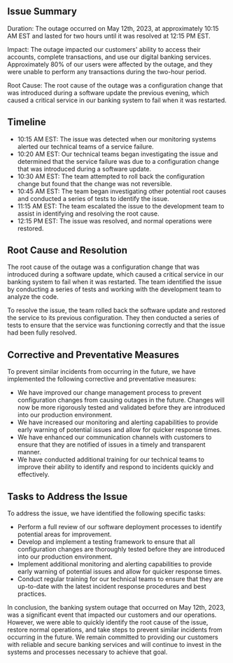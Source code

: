 ## Issue Summary

Duration: The outage occurred on May 12th, 2023, at approximately 10:15 AM EST and lasted for two hours until it was resolved at 12:15 PM EST.

Impact: The outage impacted our customers' ability to access their accounts, complete transactions, and use our digital banking services. Approximately 80% of our users were affected by the outage, and they were unable to perform any transactions during the two-hour period.

Root Cause: The root cause of the outage was a configuration change that was introduced during a software update the previous evening, which caused a critical service in our banking system to fail when it was restarted.

## Timeline

- 10:15 AM EST: The issue was detected when our monitoring systems alerted our technical teams of a service failure.
- 10:20 AM EST: Our technical teams began investigating the issue and determined that the service failure was due to a configuration change that was introduced during a software update.
- 10:30 AM EST: The team attempted to roll back the configuration change but found that the change was not reversible.
- 10:45 AM EST: The team began investigating other potential root causes and conducted a series of tests to identify the issue.
- 11:15 AM EST: The team escalated the issue to the development team to assist in identifying and resolving the root cause.
- 12:15 PM EST: The issue was resolved, and normal operations were restored.

## Root Cause and Resolution

The root cause of the outage was a configuration change that was introduced during a software update, which caused a critical service in our banking system to fail when it was restarted. The team identified the issue by conducting a series of tests and working with the development team to analyze the code.

To resolve the issue, the team rolled back the software update and restored the service to its previous configuration. They then conducted a series of tests to ensure that the service was functioning correctly and that the issue had been fully resolved.

## Corrective and Preventative Measures

To prevent similar incidents from occurring in the future, we have implemented the following corrective and preventative measures:

- We have improved our change management process to prevent configuration changes from causing outages in the future. Changes will now be more rigorously tested and validated before they are introduced into our production environment.
- We have increased our monitoring and alerting capabilities to provide early warning of potential issues and allow for quicker response times.
- We have enhanced our communication channels with customers to ensure that they are notified of issues in a timely and transparent manner.
- We have conducted additional training for our technical teams to improve their ability to identify and respond to incidents quickly and effectively.

## Tasks to Address the Issue

To address the issue, we have identified the following specific tasks:

- Perform a full review of our software deployment processes to identify potential areas for improvement.
- Develop and implement a testing framework to ensure that all configuration changes are thoroughly tested before they are introduced into our production environment.
- Implement additional monitoring and alerting capabilities to provide early warning of potential issues and allow for quicker response times.
- Conduct regular training for our technical teams to ensure that they are up-to-date with the latest incident response procedures and best practices.

In conclusion, the banking system outage that occurred on May 12th, 2023, was a significant event that impacted our customers and our operations. However, we were able to quickly identify the root cause of the issue, restore normal operations, and take steps to prevent similar incidents from occurring in the future. We remain committed to providing our customers with reliable and secure banking services and will continue to invest in the systems and processes necessary to achieve that goal.